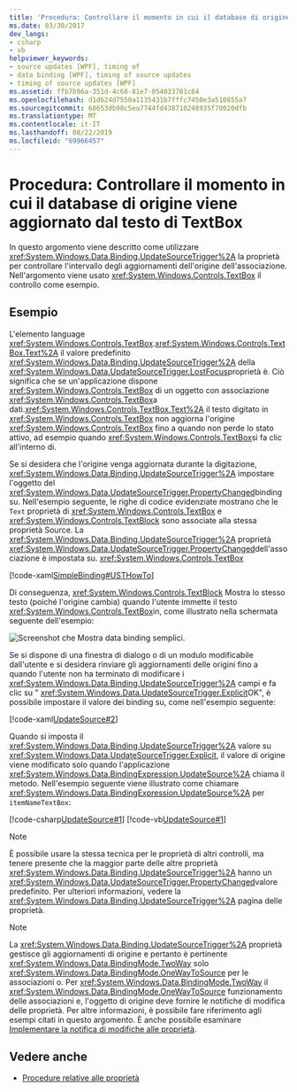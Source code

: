 ```yaml
---
title: 'Procedura: Controllare il momento in cui il database di origine viene aggiornato dal testo di TextBox'
ms.date: 03/30/2017
dev_langs:
- csharp
- vb
helpviewer_keywords:
- source updates [WPF], timing of
- data binding [WPF], timing of source updates
- timing of source updates [WPF]
ms.assetid: ffb7b96a-351d-4c68-81e7-054033781c64
ms.openlocfilehash: d1d624d7550a1135431b7fffc7450e3a510855a7
ms.sourcegitcommit: 68653db98c5ea7744fd438710248935f70020dfb
ms.translationtype: MT
ms.contentlocale: it-IT
ms.lasthandoff: 08/22/2019
ms.locfileid: "69966457"
---
```

# <a name="how-to-control-when-the-textbox-text-updates-the-source"></a>Procedura: Controllare il momento in cui il database di origine viene aggiornato dal testo di TextBox
In questo argomento viene descritto come utilizzare <xref:System.Windows.Data.Binding.UpdateSourceTrigger%2A> la proprietà per controllare l'intervallo degli aggiornamenti dell'origine dell'associazione. Nell'argomento viene usato <xref:System.Windows.Controls.TextBox> il controllo come esempio.  
  
## <a name="example"></a>Esempio  
 L'elemento language <xref:System.Windows.Controls.TextBox>.<xref:System.Windows.Controls.TextBox.Text%2A> il valore predefinito <xref:System.Windows.Data.Binding.UpdateSourceTrigger%2A> della <xref:System.Windows.Data.UpdateSourceTrigger.LostFocus>proprietà è. Ciò significa che se un'applicazione dispone <xref:System.Windows.Controls.TextBox> di un oggetto con associazione <xref:System.Windows.Controls.TextBox>a dati.<xref:System.Windows.Controls.TextBox.Text%2A> il testo digitato in <xref:System.Windows.Controls.TextBox> non aggiorna l'origine <xref:System.Windows.Controls.TextBox> fino a quando non perde lo stato attivo, ad esempio quando <xref:System.Windows.Controls.TextBox>si fa clic all'interno di.  
  
 Se si desidera che l'origine venga aggiornata durante la digitazione, <xref:System.Windows.Data.Binding.UpdateSourceTrigger%2A> impostare l'oggetto del <xref:System.Windows.Data.UpdateSourceTrigger.PropertyChanged>binding su. Nell'esempio seguente, le righe di codice evidenziate mostrano che le `Text` proprietà di <xref:System.Windows.Controls.TextBox> e <xref:System.Windows.Controls.TextBlock> sono associate alla stessa proprietà Source. La <xref:System.Windows.Data.Binding.UpdateSourceTrigger%2A> proprietà <xref:System.Windows.Data.UpdateSourceTrigger.PropertyChanged>dell'associazione è impostata su. <xref:System.Windows.Controls.TextBox>  
  
 [!code-xaml[SimpleBinding#USTHowTo](~/samples/snippets/visualbasic/VS_Snippets_Wpf/SimpleBinding/VisualBasic/Page1.xaml?highlight=33-39,41-42)]  
  
 Di conseguenza, <xref:System.Windows.Controls.TextBlock> Mostra lo stesso testo (poiché l'origine cambia) quando l'utente immette il testo <xref:System.Windows.Controls.TextBox>in, come illustrato nella schermata seguente dell'esempio:  
  
 ![Screenshot che Mostra data binding semplici.](./media/how-to-control-when-the-textbox-text-updates-the-source/data-binding-simple-binding-sample.png)  
  
 Se si dispone di una finestra di dialogo o di un modulo modificabile dall'utente e si desidera rinviare gli aggiornamenti delle origini fino a quando l'utente non ha terminato di modificare i <xref:System.Windows.Data.Binding.UpdateSourceTrigger%2A> campi e fa clic su " <xref:System.Windows.Data.UpdateSourceTrigger.Explicit>OK", è possibile impostare il valore dei binding su, come nell'esempio seguente:  
  
 [!code-xaml[UpdateSource#2](~/samples/snippets/csharp/VS_Snippets_Wpf/UpdateSource/CSharp/Window1.xaml#2)]  
  
 Quando si imposta il <xref:System.Windows.Data.Binding.UpdateSourceTrigger%2A> valore su <xref:System.Windows.Data.UpdateSourceTrigger.Explicit>, il valore di origine viene modificato solo quando l'applicazione <xref:System.Windows.Data.BindingExpression.UpdateSource%2A> chiama il metodo. Nell'esempio seguente viene illustrato come chiamare <xref:System.Windows.Data.BindingExpression.UpdateSource%2A> per `itemNameTextBox`:  
  
 [!code-csharp[UpdateSource#1](~/samples/snippets/csharp/VS_Snippets_Wpf/UpdateSource/CSharp/Window1.xaml.cs#1)]
 [!code-vb[UpdateSource#1](~/samples/snippets/visualbasic/VS_Snippets_Wpf/UpdateSource/VisualBasic/Window1.xaml.vb#1)]  
  
> [!NOTE]
> È possibile usare la stessa tecnica per le proprietà di altri controlli, ma tenere presente che la maggior parte delle altre proprietà <xref:System.Windows.Data.Binding.UpdateSourceTrigger%2A> hanno un <xref:System.Windows.Data.UpdateSourceTrigger.PropertyChanged>valore predefinito. Per ulteriori informazioni, vedere la <xref:System.Windows.Data.Binding.UpdateSourceTrigger%2A> pagina delle proprietà.  
  
> [!NOTE]
> La <xref:System.Windows.Data.Binding.UpdateSourceTrigger%2A> proprietà gestisce gli aggiornamenti di origine e pertanto è pertinente <xref:System.Windows.Data.BindingMode.TwoWay> solo <xref:System.Windows.Data.BindingMode.OneWayToSource> per le associazioni o. Per <xref:System.Windows.Data.BindingMode.TwoWay> il <xref:System.Windows.Data.BindingMode.OneWayToSource> funzionamento delle associazioni e, l'oggetto di origine deve fornire le notifiche di modifica delle proprietà. Per altre informazioni, è possibile fare riferimento agli esempi citati in questo argomento. È anche possibile esaminare [Implementare la notifica di modifiche alle proprietà](how-to-implement-property-change-notification.md).  
  
## <a name="see-also"></a>Vedere anche

- [Procedure relative alle proprietà](data-binding-how-to-topics.md)
